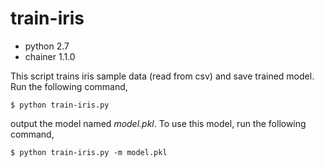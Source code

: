 # train-iris

- python 2.7
- chainer 1.1.0

This script trains iris sample data (read from csv) and save trained model. Run the following command,

```$ python train-iris.py```

output the model named *model.pkl*. To use this model, run the following command,

```$ python train-iris.py -m model.pkl```
